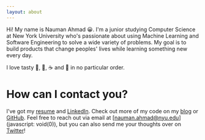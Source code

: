 ```yaml
---
layout: about
---
```


Hi! My name is Nauman Ahmad 😀. I'm a junior studying Computer Science at New York University who's passionate about using Machine Learning and Software Engineering to solve a wide variety of problems. My goal is to build products that change peoples' lives while learning something new every day.

I love tasty 🍔, 🗽, ☕️ and 🏓 in no particular order.

# How can I contact you?
I've got my [resume](https://www.dropbox.com/s/hcckxsqlu7rm9bk/Latest%20Resume.pdf?dl=0) and [LinkedIn](https://linkedin.com/in/nauman-ahmad-7b3091b8). Check out more of my code on my [blog](/) or [GitHub](https://www.github.com/itsnauman). Feel free to reach out via email at [nauman.ahmad@nyu.edu](javascript: void(0)), but you can also send me your thoughts over on [Twitter](https://twitter.com/naumanio)!
